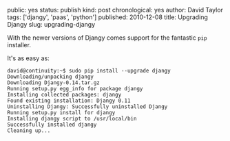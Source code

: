 public: yes
status: publish
kind: post
chronological: yes
author: David Taylor
tags: ['djangy', 'paas', 'python']
published: 2010-12-08
title: Upgrading Djangy
slug: upgrading-djangy

With the newer versions of Djangy comes support for the fantastic `pip` installer.

It's as easy as:

    david@continuity:~$ sudo pip install --upgrade djangy
    Downloading/unpacking djangy
    Downloading Djangy-0.14.tar.gz
    Running setup.py egg_info for package djangy
    Installing collected packages: djangy
    Found existing installation: Djangy 0.11
    Uninstalling Djangy: Successfully uninstalled Djangy
    Running setup.py install for djangy
    Installing djangy script to /usr/local/bin
    Successfully installed djangy
    Cleaning up... 
